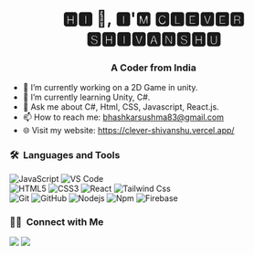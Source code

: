 <h1 align="center">🅷🅸 👋, 🅸'🅼 🅲🅻🅴🆅🅴🆁 🆂🅷🅸🆅🅰🅽🆂🅷🆄</h1>
<h3 align="center">A Coder from India</h3>

- 🔭 I’m currently working on a 2D Game in unity.
- 🌱 I’m currently learning Unity, C#.
- 💬 Ask me about C#, Html, CSS, Javascript, React.js.
- 📫 How to reach me: bhashkarsushma83@gmail.com
- 🌐 Visit my website: https://clever-shivanshu.vercel.app/

### 🛠 &nbsp;Languages and Tools

![JavaScript](https://img.shields.io/badge/-JavaScript-%23F7DF1C?style=for-the-badge&logo=javascript&logoColor=000000&labelColor=%23F7DF1C&color=%23FFCE5A)
![VS Code](http://img.shields.io/badge/-VS%20Code-007ACC?style=for-the-badge&logo=visual-studio-code&logoColor=ffffff)
<br>
![HTML5](https://img.shields.io/badge/-HTML5-%23E44D27?style=for-the-badge&logo=html5&logoColor=ffffff)
![CSS3](https://img.shields.io/badge/-CSS3-%231572B6?style=for-the-badge&logo=css3)
![React](https://img.shields.io/badge/-React-61DAFB?style=for-the-badge&logo=react&logoColor=ffffff)
![Tailwind Css](https://img.shields.io/badge/Tailwind_CSS-38B2AC?style=for-the-badge&logo=tailwind-css&logoColor=white)
<br>
![Git](https://img.shields.io/badge/-Git-%23F05032?style=for-the-badge&logo=git&logoColor=%23ffffff)
![GitHub](https://img.shields.io/badge/-GitHub-181717?style=for-the-badge&logo=github)
![Nodejs](https://img.shields.io/badge/-Nodejs-339933?style=for-the-badge&logo=Node.js&logoColor=ffffff)
![Npm](https://img.shields.io/badge/-npm-CB3837?style=for-the-badge&logo=npm)
![Firebase](https://img.shields.io/badge/-Firebase-FFCA28?style=for-the-badge&logo=firebase&logoColor=ffffff)
<br>


### 🤝🏻 &nbsp;Connect with Me

<p>
<!-- <a href="https://www.vivek9patel.com"><img src="https://img.shields.io/badge/-adityavsingh.com-3423A6?style=for-the-badge&logo=Google-Chrome&logoColor=white"/></a> -->
<a href="mailto:bhashkarsushma83@gmail.com"><img src="https://img.shields.io/badge/-bhashkarsushma83@gmail.com-D14836?style=flat&logo=Gmail&logoColor=white"/></a>
<a href="https://twitter.com/CleverShivanshu"><img src="https://img.shields.io/badge/-@CleverShivanshu-1877F2?style=flat&logo=Twitter&logoColor=white"/></a>
</p>
<!-- <p align="center"><img align="center" src="https://github-readme-streak-stats.herokuapp.com/?user=vivek9patel&" alt="vivek9patel" /></p> -->
